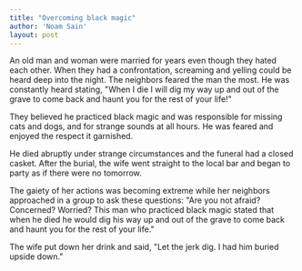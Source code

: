 ```yaml
---
title: "Overcoming black magic"
author: 'Noam Sain'
layout: post
---
```


An old man and woman were married for years even though they hated each other. When they had a confrontation, screaming and yelling could be heard deep into the night. The neighbors feared the man the most. He was constantly heard stating, "When I die I will dig my way up and out of the grave to come back and haunt you for the rest of your life!"

They believed he practiced black magic and was responsible for missing cats and dogs, and for strange sounds at all hours. He was feared and enjoyed the respect it garnished.

He died abruptly under strange circumstances and the funeral had a closed casket. After the burial, the wife went straight to the local bar and began to party as if there were no tomorrow.

The gaiety of her actions was becoming extreme while her neighbors approached in a group to ask these questions: "Are you not afraid? Concerned? Worried? This man who practiced black magic stated that when he died he would dig his way up and out of the grave to come back and haunt you for the rest of your life."

The wife put down her drink and said, "Let the jerk dig. I had him buried upside down."